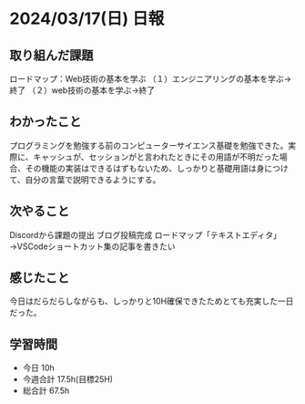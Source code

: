 # 2024/03/17(日) 日報

## 取り組んだ課題
ロードマップ：Web技術の基本を学ぶ
（１）エンジニアリングの基本を学ぶ→終了
（２）web技術の基本を学ぶ→終了

## わかったこと
プログラミングを勉強する前のコンピューターサイエンス基礎を勉強できた。実際に、キャッシュが、セッションがと言われたときにその用語が不明だった場合、その機能の実装はできるはずもないため、しっかりと基礎用語は身につけて、自分の言葉で説明できるようにする。

## 次やること
Discordから課題の提出
ブログ投稿完成
ロードマップ「テキストエディタ」→VSCodeショートカット集の記事を書きたい

## 感じたこと
今日はだらだらしながらも、しっかりと10H確保できたためとても充実した一日だった。

## 学習時間
- 今日 10h
- 今週合計 17.5h(目標25H)
- 総合計 67.5h
